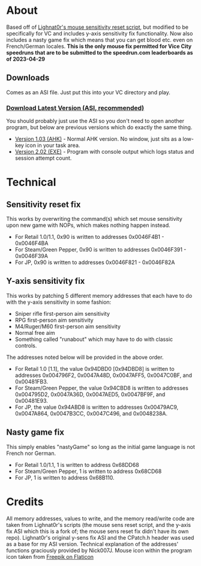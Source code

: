 # About
Based off of [Lighnat0r's mouse sensitivity reset script](https://github.com/Lighnat0r-pers/Files/blob/master/GTA%20VC%20No%20Mouse%20Sensitivity%20Reset.zip), but modified to be specifically for VC and includes y-axis sensitivity fix functionality. Now also includes a nasty game fix which means that you can get blood etc. even on French/German locales. 
**This is the only mouse fix permitted for Vice City speedruns that are to be submitted to the speedrun.com leaderboards as of 2023-04-29**  

## Downloads
Comes as an ASI file. Just put this into your VC directory and play.
### [Download Latest Version (ASI, recommended)](https://github.com/MhmdFVC/VC-Mouse-Fix/releases/download/3.0/VC-Mouse-Fix.asi)

You should probably just use the ASI so you don't need to open another program, but below are previous versions which do exactly the same thing.
 - [Version 1.03 (AHK)](https://github.com/MhmdFVC/VC-Mouse-Fix/releases/download/1.03/VC-Mouse-Fix-1.03.exe) - Normal AHK version. No window, just sits as a low-key icon in your task area.
 - [Version 2.02 (EXE)](https://github.com/MhmdFVC/VC-Mouse-Fix/releases/download/2.02/VC-Mouse-Fix-2.02.exe) - Program with console output which logs status and session attempt count.

# Technical
## Sensitivity reset fix
This works by overwriting the command(s) which set mouse sensitivity upon new game with NOPs, which makes nothing happen instead.
* For Retail 1.0/1.1, 0x90 is written to addresses 0x0046F4B1 - 0x0046F4BA
* For Steam/Green Pepper, 0x90 is written to addresses 0x0046F391 - 0x0046F39A
* For JP, 0x90 is written to addresses 0x0046F821 - 0x0046F82A

## Y-axis sensitivity fix
This works by patching 5 different memory addresses that each have to do with the y-axis sensitivity in some fashion: 
* Sniper rifle first-person aim sensitivity
* RPG first-person aim sensitivity
* M4/Ruger/M60 first-person aim sensitivity
* Normal free aim
* Something called "runabout" which may have to do with classic controls.

The addresses noted below will be provided in the above order.
* For Retail 1.0 [1.1], the value 0x94DBD0 [0x94DBD8] is written to addresses 0x004796F2, 0x0047A48D, 0x0047AFF5, 0x0047C0BF, and 0x00481FB3.
* For Steam/Green Pepper, the value 0x94CBD8 is written to addresses 0x004795D2, 0x0047A36D, 0x0047AED5, 0x0047BF9F, and 0x00481E93.
* For JP, the value 0x94ABD8 is written to addresses 0x00479AC9, 0x0047A864, 0x0047B3CC, 0x0047C496, and 0x0048238A.

## Nasty game fix
This simply enables "nastyGame" so long as the initial game language is not French nor German.
* For Retail 1.0/1.1, 1 is written to address 0x68DD68
* For Steam/Green Pepper, 1 is written to address 0x68CD68
* For JP, 1 is written to address 0x68B110.

# Credits
All memory addresses, values to write, and the memory read/write code are taken from Lighnat0r's scripts (the mouse sens reset script, and the y-axis fix ASI which this is a fork of; the mouse sens reset fix didn't have its own repo). Lighnat0r's original y-sens fix ASI and the CPatch.h header was used as a base for my ASI version. Technical explanation of the addresses' functions graciously provided by Nick007J. Mouse icon within the program icon taken from [Freepik on Flaticon](https://www.flaticon.com/free-icons/mouse)

